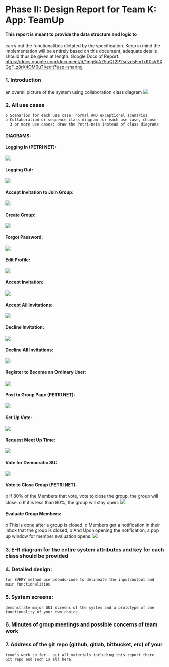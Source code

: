 # Phase II: Design Report for Team K: App: TeamUp
 
#### This report is meant to provide the data structure and logic to
carry out the functionalities dictated by the specification. Keep
in mind the implementation will be entirely based on this document,
adequate details should thus be given at length.
Google Docs of Report:
https://docs.google.com/document/d/1mg6cAZ5uQf2P2sezdsFmTxK0sVSXGgF_z8rX4OM0uTI/edit?usp=sharing

 ### 1. Introduction
 an overall picture of the system using collaboration class diagram 
 ![](overallClassDiagram.png)

 ### 2. All use cases
    o Scenarios for each use case: normal AND exceptional scenarios
    o Collaboration or sequence class diagram for each use case, choose 
      3 or more use cases: draw the Petri-nets instead of class diagrams
#### DIAGRAMS:
#### Logging In (PETRI NET):
![](logInClassDiagram.jpg)
#### Logging Out:
![](logOutClassDiagram.jpg)
#### Accept Invitation to Join Group:
![](AcceptInvitationClassDiagram.jpg)
#### Create Group:
![](CreateGroupClassDiagram.jpg)
#### Forgot Password:
![](ForgotPasswordClassDiagram.jpg)
#### Edit Profile:
![](EditProfileClassDiagram.jpg)
#### Accept Invitation:
![](AcceptInvitationClassDiagram.jpg)
#### Accept All Invitations:
![](AccepteAllInviteClassDigram.png)
#### Decline Invitation:
![](DeclineInvitationClassDiagram.png)
#### Decline All Invitations:
![](DeclineAllInvitationsClassDiagrram.png)
#### Register to Become an Ordinary User:
![](RegisterClassDiagram.png)
#### Post to Group Page (PETRI NET):
![](PosttoGroupPageClassDiagram.png)
#### Set Up Vote:
![](SetUpVoteClassDiagram.png)
#### Request Meet Up Time:
![](RequestMeetUpTimeClassDiagram.png)
#### Vote for Democratic SU:
![](VoteforDemocraticSUClassDiagram.png)
#### Vote to Close Group (PETRI NET):
o If 80% of the Members that vote, vote to close the group, the group will close.
o If it is less than 80%, the group will stay open.
![](VotetoCloseGroupClassDiagram.jpg)
#### Evaluate Group Members:
o This is done after a group is closed.
o Members get a notification in their inbox that the group is closed,
o And Upon opening the notification, a pop up window for member evaluation opens.
![](EvaluateGroupMembersClassDiagram.png)

    
      
### 3. E-R diagram for the entire system attributes and key for each class should be provided

### 4. Detailed design:
    for EVERY method use pseudo-code to delineate the input/output and
    main functionalities
    
### 5. System screens:
    demonstrate major GUI screens of the system and a prototype of one
    functionality of your own choice.
### 6. Minutes of group meetings and possible concerns of team work

 ### 7. Address of the git repo (github, gitlab, bitbucket, etc) of your 
    team's work so far - put all materials including this report there
    Git repo and such is all here.
